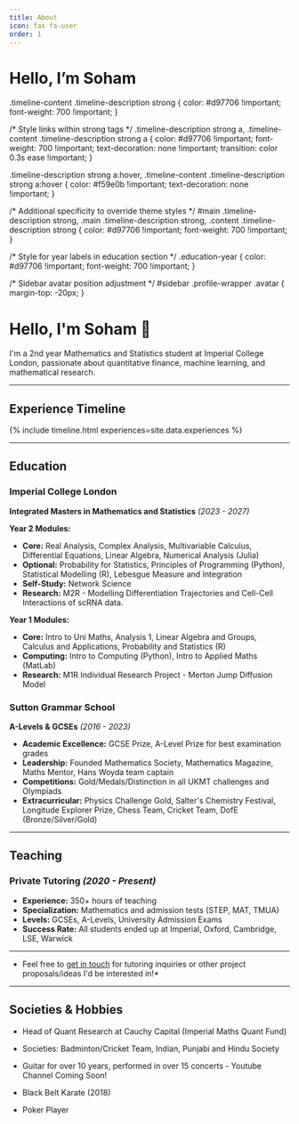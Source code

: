 ```yaml
---
title: About
icon: fas fa-user
order: 1
---
```


# Hello, I’m Soham

.timeline-content .timeline-description strong {
  color: #d97706 !important;
  font-weight: 700 !important;
}

/* Style links within strong tags */
.timeline-description strong a,
.timeline-content .timeline-description strong a {
  color: #d97706 !important;
  font-weight: 700 !important;
  text-decoration: none !important;
  transition: color 0.3s ease !important;
}

.timeline-description strong a:hover,
.timeline-content .timeline-description strong a:hover {
  color: #f59e0b !important;
  text-decoration: none !important;
}

/* Additional specificity to override theme styles */
#main .timeline-description strong,
.main .timeline-description strong,
.content .timeline-description strong {
  color: #d97706 !important;
  font-weight: 700 !important;
}

/* Style for year labels in education section */
.education-year {
  color: #d97706 !important;
  font-weight: 700 !important;
}

/* Sidebar avatar position adjustment */
#sidebar .profile-wrapper .avatar {
  margin-top: -20px;
}
</style>

# Hello, I'm Soham 👋

I'm a 2nd year Mathematics and Statistics student at Imperial College London, passionate about quantitative finance, machine learning, and mathematical research.

---

## Experience Timeline

{% include timeline.html experiences=site.data.experiences %}

---

## Education

### Imperial College London
**Integrated Masters in Mathematics and Statistics** *(2023 - 2027)*

**Year 2 Modules:**
- **Core:** Real Analysis, Complex Analysis, Multivariable Calculus, Differential Equations, Linear Algebra, Numerical Analysis (Julia)
- **Optional:** Probability for Statistics, Principles of Programming (Python), Statistical Modelling (R), Lebesgue Measure and Integration
- **Self-Study:** Network Science
- **Research:** M2R - Modelling Differentiation Trajectories and Cell-Cell Interactions of scRNA data.

**Year 1 Modules:**
- **Core:** Intro to Uni Maths, Analysis 1, Linear Algebra and Groups, Calculus and Applications, Probability and Statistics (R)
- **Computing:** Intro to Computing (Python), Intro to Applied Maths (MatLab)
- **Research:** M1R Individual Research Project - Merton Jump Diffusion Model

### Sutton Grammar School
**A-Levels & GCSEs** *(2016 - 2023)*

- **Academic Excellence:** GCSE Prize, A-Level Prize for best examination grades
- **Leadership:** Founded Mathematics Society, Mathematics Magazine, Maths Mentor, Hans Woyda team captain
- **Competitions:** Gold/Medals/Distinction in all UKMT challenges and Olympiads
- **Extracurricular:** Physics Challenge Gold, Salter's Chemistry Festival, Longitude Explorer Prize, Chess Team, Cricket Team, DofE (Bronze/Silver/Gold)

---

## Teaching

### Private Tutoring *(2020 - Present)*
- **Experience:** 350+ hours of teaching
- **Specialization:** Mathematics and admission tests (STEP, MAT, TMUA)
- **Levels:** GCSEs, A-Levels, University Admission Exams
- **Success Rate:** All students ended up at Imperial, Oxford, Cambridge, LSE, Warwick

---

* Feel free to [get in touch](/contact/) for tutoring inquiries or other project proposals/ideas I'd be interested in!*

---

## Societies & Hobbies

- Head of Quant Research at Cauchy Capital (Imperial Maths Quant Fund)
- Societies: Badminton/Cricket Team, Indian, Punjabi and Hindu Society

- Guitar for over 10 years, performed in over 15 concerts - Youtube Channel Coming Soon!
- Black Belt Karate (2018)
- Poker Player 
